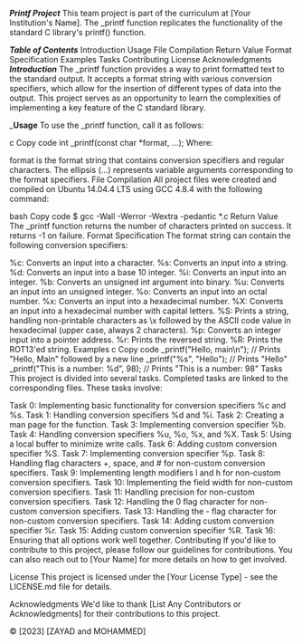 ___Printf Project___
This team project is part of the curriculum at [Your Institution's Name]. The _printf function replicates the functionality of the standard C library's printf() function.

___Table of Contents___
Introduction
Usage
File Compilation
Return Value
Format Specification
Examples
Tasks
Contributing
License
Acknowledgments
___Introduction___
The _printf function provides a way to print formatted text to the standard output. It accepts a format string with various conversion specifiers, which allow for the insertion of different types of data into the output. This project serves as an opportunity to learn the complexities of implementing a key feature of the C standard library.

___Usage__
To use the _printf function, call it as follows:

c
Copy code
int _printf(const char *format, ...);
Where:

format is the format string that contains conversion specifiers and regular characters.
The ellipsis (...) represents variable arguments corresponding to the format specifiers.
File Compilation
All project files were created and compiled on Ubuntu 14.04.4 LTS using GCC 4.8.4 with the following command:

bash
Copy code
$ gcc -Wall -Werror -Wextra -pedantic *.c
Return Value
The _printf function returns the number of characters printed on success.
It returns -1 on failure.
Format Specification
The format string can contain the following conversion specifiers:

%c: Converts an input into a character.
%s: Converts an input into a string.
%d: Converts an input into a base 10 integer.
%i: Converts an input into an integer.
%b: Converts an unsigned int argument into binary.
%u: Converts an input into an unsigned integer.
%o: Converts an input into an octal number.
%x: Converts an input into a hexadecimal number.
%X: Converts an input into a hexadecimal number with capital letters.
%S: Prints a string, handling non-printable characters as \x followed by the ASCII code value in hexadecimal (upper case, always 2 characters).
%p: Converts an integer input into a pointer address.
%r: Prints the reversed string.
%R: Prints the ROT13'ed string.
Examples
c
Copy code
_printf("Hello, main\n");        // Prints "Hello, Main" followed by a new line
_printf("%s", "Hello");          // Prints "Hello"
_printf("This is a number: %d", 98); // Prints "This is a number: 98"
Tasks
This project is divided into several tasks. Completed tasks are linked to the corresponding files. These tasks involve:

Task 0: Implementing basic functionality for conversion specifiers %c and %s.
Task 1: Handling conversion specifiers %d and %i.
Task 2: Creating a man page for the function.
Task 3: Implementing conversion specifier %b.
Task 4: Handling conversion specifiers %u, %o, %x, and %X.
Task 5: Using a local buffer to minimize write calls.
Task 6: Adding custom conversion specifier %S.
Task 7: Implementing conversion specifier %p.
Task 8: Handling flag characters +, space, and # for non-custom conversion specifiers.
Task 9: Implementing length modifiers l and h for non-custom conversion specifiers.
Task 10: Implementing the field width for non-custom conversion specifiers.
Task 11: Handling precision for non-custom conversion specifiers.
Task 12: Handling the 0 flag character for non-custom conversion specifiers.
Task 13: Handling the - flag character for non-custom conversion specifiers.
Task 14: Adding custom conversion specifier %r.
Task 15: Adding custom conversion specifier %R.
Task 16: Ensuring that all options work well together.
Contributing
If you'd like to contribute to this project, please follow our guidelines for contributions. You can also reach out to [Your Name] for more details on how to get involved.

License
This project is licensed under the [Your License Type] - see the LICENSE.md file for details.

Acknowledgments
We'd like to thank [List Any Contributors or Acknowledgments] for their contributions to this project.

© [2023] [ZAYAD and MOHAMMED]




